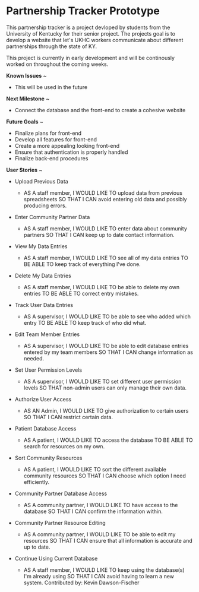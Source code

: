 ﻿# Partnership Tracker Prototype

This partnership tracker is a project devloped by students from the University of Kentucky for their senior project. The projects goal is to develop a website that let's UKHC workers communicate about different partnerships through the state of KY. 

This project is currently in early development and will be continously worked on throughout the coming weeks.

**Known Issues** ~
  - This will be used in the future 

**Next Milestone** ~
  - Connect the database and the front-end to create a cohesive website

**Future Goals** ~
  - Finalize plans for front-end
  - Develop all features for front-end
  - Create a more appealing looking front-end
  - Ensure that authentication is properly handled
  - Finalize back-end procedures


**User Stories** ~
- Upload Previous Data
  - AS A staff member,
I WOULD LIKE TO upload data from previous spreadsheets
SO THAT I CAN avoid entering old data and possibly producing errors.

- Enter Community Partner Data
  - AS A staff member,
I WOULD LIKE TO enter data about community partners
SO THAT I CAN keep up to date contact information.

- View My Data Entries
  - AS A staff member,
I WOULD LIKE TO see all of my data entries
TO BE ABLE TO keep track of everything I've done.

- Delete My Data Entries
  - AS A staff member,
I WOULD LIKE TO be able to delete my own entries
TO BE ABLE TO correct entry mistakes.

- Track User Data Entries
  - AS A supervisor,
I WOULD LIKE TO be able to see who added which entry
TO BE ABLE TO keep track of who did what.

- Edit Team Member Entries
  - AS A supervisor,
I WOULD LIKE TO be able to edit database entries entered by my team members
SO THAT I CAN change information as needed.

- Set User Permission Levels
  - AS A supervisor,
I WOULD LIKE TO set different user permission levels
SO THAT non-admin users can only manage their own data.

- Authorize User Access
  - AS AN Admin,
I WOULD LIKE TO give authorization to certain users
SO THAT I CAN restrict certain data.

- Patient Database Access
  - AS A patient,
I WOULD LIKE TO access the database
TO BE ABLE TO search for resources on my own.

- Sort Community Resources
  - AS A patient,
I WOULD LIKE TO sort the different available community resources
SO THAT I CAN choose which option I need efficiently.

- Community Partner Database Access
  - AS A community partner,
I WOULD LIKE TO have access to the database
SO THAT I CAN confirm the information within.

- Community Partner Resource Editing
  - AS A community partner,
I WOULD LIKE TO be able to edit my resources
SO THAT I CAN ensure that all information is accurate and up to date.

- Continue Using Current Database
  - AS A staff member,
I WOULD LIKE TO keep using the database(s) I'm already using
SO THAT I CAN avoid having to learn a new system.
Contributed by: Kevin Dawson-Fischer
